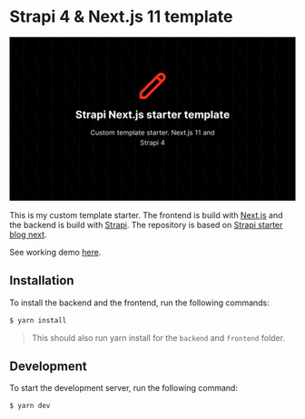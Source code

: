 # Strapi 4 & Next.js 11 template

![Banner](banner.png)

This is my custom template starter. The frontend is build with [Next.js](https://nextjs.org/) and the backend is build with [Strapi](https://strapi.io/).
The repository is based on [Strapi starter blog next](https://github.com/strapi/strapi-starter-next-blog).

See working demo [here](https://monosnap.com/file/mtHxcFrjMceOFN8V9KKnoB2cetcNaW).

## Installation

To install the backend and the frontend, run the following commands:

```bash
$ yarn install
```

> This should also run yarn install for the `backend` and `frontend` folder.

## Development

To start the development server, run the following command:

```bash
$ yarn dev
```

